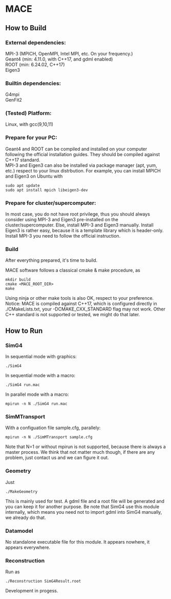 # MACE

## How to Build

### External dependencies:  
MPI-3   (MPICH, OpenMPI, Intel MPI, etc. On your frequency.)  
Geant4  (min: 4.11.0, with C++17, and gdml enabled)  
ROOT    (min: 6.24.02, C++17)  
Eigen3  

### Builtin dependencies:  
G4mpi  
GenFit2  

### (Tested) Platform:  
Linux, with gcc(9,10,11)

### Prepare for your PC:  
Geant4 and ROOT can be compiled and installed on your computer following the official installation guides. They should be compiled against C++17 standard.  
MPI-3 and Eigen3 can also be installed via package manager (apt, yum, etc.) respect to your linux distrbution. For example, you can install MPICH and Eigen3 on Ubuntu with
```shell
sudo apt update
sudo apt install mpich libeigen3-dev
```

### Prepare for cluster/supercomputer:  
In most case, you do not have root privilege, thus you should always consider using MPI-3 and Eigen3 pre-installed on the cluster/supercomputer. Else, install MPI-3 and Eigen3 manually. Install Eigen3 is rather easy, because it is a template library which is header-only. Install MPI-3 you need to follow the official instruction.  

### Build

After everything prepared, it's time to build.  

MACE software follows a classical cmake & make procedure, as
```shell
mkdir build
cmake <MACE_ROOT_DIR>
make
```
Using ninja or other make tools is also OK, respect to your preference.  
Notice: MACE is compiled against C++17, which is configured directly in ./CMakeLists.txt, your -DCMAKE_CXX_STANDARD flag may not work. Other C++ standard is not supported or tested, we might do that later.  

## How to Run

### SimG4
In sequential mode with graphics:
```shell
./SimG4
```
In sequential mode with a macro:
```shell
./SimG4 run.mac
```
In parallel mode with a macro:
```shell
mpirun -n N ./SimG4 run.mac
```

### SimMTransport
With a configuation file sample.cfg, parallely:
```shell
mpirun -n N ./SimMTransport sample.cfg
```
Note that N=1 or without mpirun is not supported, because there is always a master process. We think that not matter much though, if there are any problem, just contact us and we can figure it out.

### Geometry
Just
```shell
./MakeGeometry
```
This is mainly used for test. A gdml file and a root file will be generated and you can keep it for another purpose. Be note that SimG4 use this module internally, which means you need not to import gdml into SimG4 manually, we already do that.

### Datamodel
No standalone executable file for this module. It appears nowhere, it appears everywhere.

### Reconstruction
Run as
```shell
./Reconstruction SimG4Result.root
```
Development in progess.